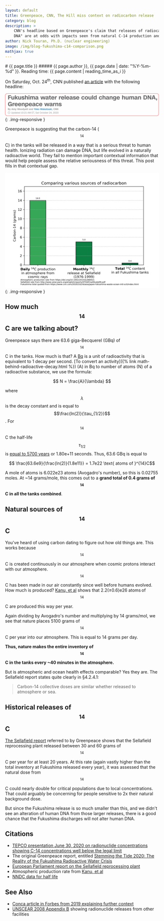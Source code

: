 ```yaml
---
layout: default
title: Greenpeace, CNN, The Hill miss context on radiocarbon release
category: blog
description: > 
    CNN's headline based on Greenpeace's claim that releases of radiocarbon (C-14) could "Alter Human
    DNA" are at odds with impacts seen from natural C-14 production and historical releases
author: Nick Touran, Ph.D. (nuclear engineering)
image: /img/blog-fukushima-c14-comparison.png
mathjax: true
---
```

<div class="row">
<div class="col-md-8" markdown="1">
# {{ page.title }}
##### {{ page.author }}, {{ page.date | date: "%Y-%m-%d" }}. Reading time: {{ page.content | reading_time_as_i }}


On Saturday, Oct. 24<sup>th</sup>, CNN published [an
article](https://www.cnn.com/2020/10/24/asia/japan-fukushima-waste-ocean-intl-scli/index.html)
with the following headline:

![Headline](/img/blog-greenpeace-dna-headline.png){: .img-responsive }

Greenpeace is suggesting that the carbon-14 ($$^{14}$$C) in the tanks will be released in
a way that is a serious threat to human health. Ionizing radiation can damage DNA, but
life evolved in a naturally radioactive world. They fail to mention important contextual
information that would help people assess the relative seriousness of this threat. This
post fills in that contextual gap.

![Plot](/img/blog-fukushima-c14-comparison.png){: .img-responsive }

## How much $$^{14}$$C are we talking about?

Greenpeace says there are 63.6 giga-Becquerel (GBq) of $$^{14}$$C in the tanks. How much
is that? A [Bq](https://en.wikipedia.org/wiki/Becquerel) is a unit of radioactivity that
is equivalent to 1 decay per second. [To convert an activity]({% link
math-behind-radioactive-decay.html %}) (A) in Bq to number of atoms (N) of a radioactive
substance, we use the formula:

$$ N = \frac{A}{\lambda} $$

where $$\lambda$$ is the decay constant and is equal to $$\frac{ln(2)}{\tau_{1/2}}$$. For
$$^{14}$$C the half-life $$\tau_{1/2}$$ is [equal to 5700
years](https://www.nndc.bnl.gov/nudat2/decaysearchdirect.jsp?nuc=14C&unc=nds) or
1.80e+11 seconds. Thus, 63.6 GBq is equal to

$$ \frac{63.6e9}{\frac{ln(2)}{1.8e11}} = 1.7e22 \text{ atoms of }^{14}C$$

A mole of atoms is 6.022e23 atoms (Avogadro's number), so this is 0.02755 moles.
At ~14 grams/mole, this comes out to a **grand total of 0.4 grams of $$^{14}$$C in all the tanks
combined**.

## Natural sources of $$^{14}$$C

You've heard of using carbon dating to figure out how old things are. This works
because $$^{14}$$C is created continuously in our atmosphere when cosmic protons interact with
our atmosphere. $$^{14}$$C has been made in our air constantly since well before humans evolved.
How much is produced? [Kanu, et al](https://doi.org/10.1002/2015GL066921) shows that 
2.2(±0.6)e26 atoms of $$^{14}$$C are produced this way per year. 

Again dividing by Avogadro's number and multiplying by 14 grams/mol, we see that nature
places 5100 grams of $$^{14}$$C per year into our atmosphere. This is equal to 14 grams per day.

**Thus, nature makes the entire inventory of $$^{14}$$C in the tanks every ~40 minutes
in the atmosphere.**

But is atmospheric and ocean health effects comparable? Yes they are. The Sellafield
report states quite clearly in §4.2.4.1:

> Carbon-14 collective doses are similar whether released to atmosphere or sea.

## Historical releases of $$^{14}$$C

[The Sellafield report](http://www.wise-paris.org/english/reports/STOAFinalStudyEN.pdf)
referred to by Greenpeace shows that the Sellafield reprocessing plant released between 30
and 60 grams of $$^{14}$$C per year for at least 20 years. At this rate (again vastly higher
than the total inventory at Fukushima released every year), it was assessed that the
natural dose from $$^{14}$$C could nearly double for critical populations due to local
concentrations. That could arguably be concerning for people sensitive to 2x their natural
background dose. 

But since the Fukushima release is so much smaller than this, and we didn't see an
alteration of human DNA from those larger releases, there is a good chance that the
Fukushima discharges will not alter human DNA.

## Citations
* [TEPCO presentation June 30, 2020 on radionuclide
  concentrations showing C-14 concentrations well below the legal limit](https://www.tepco.co.jp/en/decommission/progress/watertreatment/images/tankarea_en.pdf)
* The original Greenpeace report, entitled [Stemming the Tide 2020: The Reality of the
  Fukushima Radioactive Water
  Crisis](https://storage.googleapis.com/planet4-japan-stateless/2020/10/5768c541-the-reality-of-the-fukushima-radioactive-water-crisis_en_summary.pdf)
* [European Parliament report on the Sellafield reprocessing plant](http://www.wise-paris.org/english/reports/STOAFinalStudyEN.pdf) 
* Atmospheric production rate from [Kanu, et al](https://doi.org/10.1002/2015GL066921)
* [NNDC data for half life](https://www.nndc.bnl.gov/nudat2/decaysearchdirect.jsp?nuc=14C&unc=nds)


## See Also
* [Conca article in Forbes from 2019 explaining further context](https://www.forbes.com/sites/jamesconca/2019/09/12/its-really-ok-if-japan-dumps-radioactive-fukushima-water-into-the-ocean/#3636f309b298)
* [UNSCEAR 2008 Appendix
  B](https://www.unscear.org/docs/publications/2008/UNSCEAR_2008_Annex-B-CORR.pdf) showing
  radionuclide releases from other facilities

</div>
</div>

